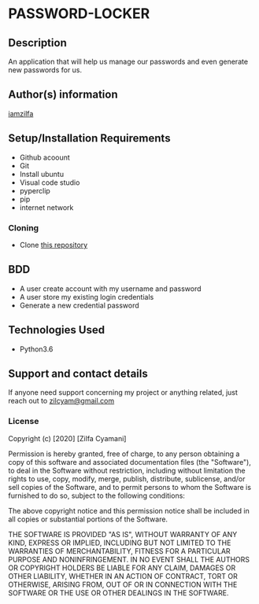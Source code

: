 # PASSWORD-LOCKER
## Description
  An application that will help us manage our passwords and even generate new passwords for us.
## Author(s) information
[iamzilfa](https://github.com/iamzilfa)

## Setup/Installation Requirements

* Github acoount
* Git
* Install ubuntu
* Visual code studio
* pyperclip
* pip
* internet network

### Cloning
* Clone [this repository](https://github.com/iamzilfa/Password-Locker)



## BDD
* A user create account with my username and password
* A user store my existing login credentials
* Generate a new credential password



## Technologies Used
* Python3.6

## Support and contact details
If anyone need support concerning my project or anything related, just reach out to zilcyam@gmail.com
 

### License

Copyright (c) [2020] [Zilfa Cyamani]

Permission is hereby granted, free of charge, to any person obtaining a copy
of this software and associated documentation files (the "Software"), to deal
in the Software without restriction, including without limitation the rights
to use, copy, modify, merge, publish, distribute, sublicense, and/or sell
copies of the Software, and to permit persons to whom the Software is
furnished to do so, subject to the following conditions:

The above copyright notice and this permission notice shall be included in all
copies or substantial portions of the Software.

THE SOFTWARE IS PROVIDED "AS IS", WITHOUT WARRANTY OF ANY KIND, EXPRESS OR
IMPLIED, INCLUDING BUT NOT LIMITED TO THE WARRANTIES OF MERCHANTABILITY,
FITNESS FOR A PARTICULAR PURPOSE AND NONINFRINGEMENT. IN NO EVENT SHALL THE
AUTHORS OR COPYRIGHT HOLDERS BE LIABLE FOR ANY CLAIM, DAMAGES OR OTHER
LIABILITY, WHETHER IN AN ACTION OF CONTRACT, TORT OR OTHERWISE, ARISING FROM,
OUT OF OR IN CONNECTION WITH THE SOFTWARE OR THE USE OR OTHER DEALINGS IN THE
SOFTWARE.